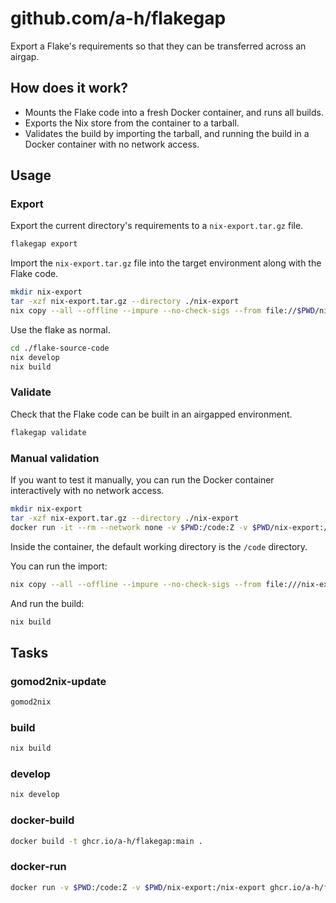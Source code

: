 # github.com/a-h/flakegap

Export a Flake's requirements so that they can be transferred across an airgap.

## How does it work?

- Mounts the Flake code into a fresh Docker container, and runs all builds.
- Exports the Nix store from the container to a tarball.
- Validates the build by importing the tarball, and running the build in a Docker container with no network access.

## Usage

### Export

Export the current directory's requirements to a `nix-export.tar.gz` file.

```bash
flakegap export
```

Import the `nix-export.tar.gz` file into the target environment along with the Flake code.

```bash
mkdir nix-export
tar -xzf nix-export.tar.gz --directory ./nix-export
nix copy --all --offline --impure --no-check-sigs --from file://$PWD/nix-export/
```

Use the flake as normal.

```bash
cd ./flake-source-code
nix develop
nix build
```

### Validate

Check that the Flake code can be built in an airgapped environment.

```bash
flakegap validate
```

### Manual validation

If you want to test it manually, you can run the Docker container interactively with no network access.

```bash
mkdir nix-export
tar -xzf nix-export.tar.gz --directory ./nix-export
docker run -it --rm --network none -v $PWD:/code:Z -v $PWD/nix-export:/nix-export --entrypoint=/bin/bash ghcr.io/a-h/flakegap:main
```

Inside the container, the default working directory is the `/code` directory.

You can run the import:

```bash
nix copy --all --offline --impure --no-check-sigs --from file:///nix-export/
```

And run the build:

```bash
nix build
```

## Tasks

### gomod2nix-update

```bash
gomod2nix
```

### build

```bash
nix build
```

### develop

```bash
nix develop
```

### docker-build

```bash
docker build -t ghcr.io/a-h/flakegap:main .
```

### docker-run

```bash
docker run -v $PWD:/code:Z -v $PWD/nix-export:/nix-export ghcr.io/a-h/flakegap:main
```
